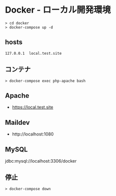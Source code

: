# Docker - ローカル開発環境

```shell
> cd docker
> docker-compose up -d
```

## hosts
```
127.0.0.1  local.test.site
```

## コンテナ
```shell
> docker-compose exec php-apache bash
```

## Apache
- https://local.test.site

## Maildev
- http://localhost:1080

## MySQL
jdbc:mysql://localhost:3306/docker

## 停止
```shell
> docker-compose down
```

